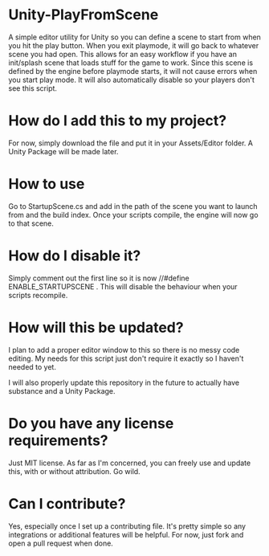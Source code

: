 # Unity-PlayFromScene
A simple editor utility for Unity so you can define a scene to start from when you hit the play button. When you exit playmode, it will go back to whatever scene you had open. This allows for an easy workflow if you have an init/splash scene that loads stuff for the game to work. Since this scene is defined by the engine before playmode starts, it will not cause errors when you start play mode. It will also automatically disable so your players don't see this script.

# How do I add this to my project?
For now, simply download the file and put it in your Assets/Editor folder. A Unity Package will be made later. 

# How to use
Go to StartupScene.cs and add in the path of the scene you want to launch from and the build index. Once your scripts compile, the engine will now go to that scene.

# How do I disable it?
Simply comment out the first line so it is now //#define ENABLE_STARTUPSCENE . This will disable the behaviour when your scripts recompile.

# How will this be updated?
I plan to add a proper editor window to this so there is no messy code editing. My needs for this script just don't require it exactly so I haven't needed to yet.

I will also properly update this repository in the future to actually have substance and a Unity Package.

# Do you have any license requirements?
Just MIT license. As far as I'm concerned, you can freely use and update this, with or without attribution. Go wild.

# Can I contribute?
Yes, especially once I set up a contributing file. It's pretty simple so any integrations or additional features will be helpful. For now, just fork and open a pull request when done.
